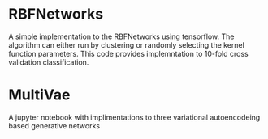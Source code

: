 # RBFNetworks
A simple implementation to the  RBFNetworks  using tensorflow. The algorithm can either run  by  clustering or randomly selecting  the kernel function parameters.
This code provides implemntation to 10-fold cross validation classification.

# MultiVae
A jupyter notebook  with implimentations to three variational autoencodeing based generative networks 
